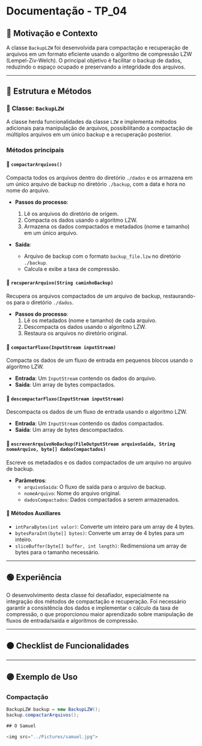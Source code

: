 # Documentação - TP_04  

## 🔴 Motivação e Contexto  
A classe `BackupLZW` foi desenvolvida para compactação e recuperação de arquivos em um formato eficiente usando o algoritmo de compressão LZW (Lempel-Ziv-Welch). O principal objetivo é facilitar o backup de dados, reduzindo o espaço ocupado e preservando a integridade dos arquivos.

---

## 🔵 Estrutura e Métodos  

### 🔵 **Classe: `BackupLZW`**  
A classe herda funcionalidades da classe `LZW` e implementa métodos adicionais para manipulação de arquivos, possibilitando a compactação de múltiplos arquivos em um único backup e a recuperação posterior.

### **Métodos principais**  

#### 🔹 `compactarArquivos()`  
Compacta todos os arquivos dentro do diretório `./dados` e os armazena em um único arquivo de backup no diretório `./backup`, com a data e hora no nome do arquivo.

- **Passos do processo**:
  1. Lê os arquivos do diretório de origem.
  2. Compacta os dados usando o algoritmo LZW.
  3. Armazena os dados compactados e metadados (nome e tamanho) em um único arquivo.

- **Saída**:
  - Arquivo de backup com o formato `backup_file.lzw` no diretório `./backup`.
  - Calcula e exibe a taxa de compressão.

#### 🔹 `recuperarArquivo(String caminhoBackup)`  
Recupera os arquivos compactados de um arquivo de backup, restaurando-os para o diretório `./dados`.

- **Passos do processo**:
  1. Lê os metadados (nome e tamanho) de cada arquivo.
  2. Descompacta os dados usando o algoritmo LZW.
  3. Restaura os arquivos no diretório original.

#### 🔹 `compactarFluxo(InputStream inputStream)`  
Compacta os dados de um fluxo de entrada em pequenos blocos usando o algoritmo LZW.

- **Entrada**: Um `InputStream` contendo os dados do arquivo.  
- **Saída**: Um array de bytes compactados.

#### 🔹 `descompactarFluxo(InputStream inputStream)`  
Descompacta os dados de um fluxo de entrada usando o algoritmo LZW.

- **Entrada**: Um `InputStream` contendo os dados compactados.  
- **Saída**: Um array de bytes descompactados.

#### 🔹 `escreverArquivoNoBackup(FileOutputStream arquivoSaida, String nomeArquivo, byte[] dadosCompactados)`  
Escreve os metadados e os dados compactados de um arquivo no arquivo de backup.

- **Parâmetros**:
  - `arquivoSaida`: O fluxo de saída para o arquivo de backup.
  - `nomeArquivo`: Nome do arquivo original.
  - `dadosCompactados`: Dados compactados a serem armazenados.

#### 🔹 Métodos Auxiliares  
- `intParaBytes(int valor)`: Converte um inteiro para um array de 4 bytes.  
- `bytesParaInt(byte[] bytes)`: Converte um array de 4 bytes para um inteiro.  
- `sliceBuffer(byte[] buffer, int length)`: Redimensiona um array de bytes para o tamanho necessário.

---

## 🟢 Experiência  
O desenvolvimento desta classe foi desafiador, especialmente na integração dos métodos de compactação e recuperação. Foi necessário garantir a consistência dos dados e implementar o cálculo da taxa de compressão, o que proporcionou maior aprendizado sobre manipulação de fluxos de entrada/saída e algoritmos de compressão.

---

## 🟠 Checklist de Funcionalidades  

---

## 🟣 Exemplo de Uso  

### Compactação  
```java
BackupLZW backup = new BackupLZW();
backup.compactarArquivos();

## O Samuel

<img src="../Pictures/samuel.jpg">
